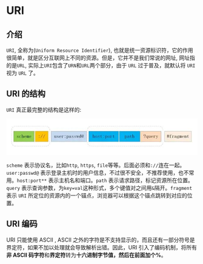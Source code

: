 <!--
 * @Author: tangdaoyong
 * @Date: 2021-06-16 09:36:54
 * @LastEditors: tangdaoyong
 * @LastEditTime: 2021-06-16 10:02:06
 * @Description: URI
-->
# URI

## 介绍

`URI`, 全称为(`Uniform Resource Identifier`), 也就是统一资源标识符，它的作用很简单，就是区分互联网上不同的资源。但是，它并不是我们常说的网址, 网址指的是`URL`, 实际上`URI`包含了`URN`和`URL`两个部分，由于 `URL` 过于普及，就默认将 `URI` 视为 `URL` 了。

## URI 的结构

`URI` 真正最完整的结构是这样的:

![URI 的结构](../imgs/URI的结构.png)

`scheme` 表示协议名，比如`http`, `https`, `file`等等。后面必须和`://`连在一起。`user:passwd@` 表示登录主机时的用户信息，不过很不安全，不推荐使用，也不常用。`host:port**` 表示主机名和端口。`path` 表示请求路径，标记资源所在位置。`query` 表示查询参数，为`key=val`这种形式，多个键值对之间用`&`隔开。`fragment` 表示 `URI` 所定位的资源内的一个锚点，浏览器可以根据这个锚点跳转到对应的位置。

## URI 编码
URI 只能使用 ASCII , ASCII 之外的字符是不支持显示的，而且还有一部分符号是界定符，如果不加以处理就会导致解析出错。因此，URI 引入了编码机制，将所有**非 ASCII 码字符**和**界定符**转为**十六进制字节值，然后在前面加个%**。